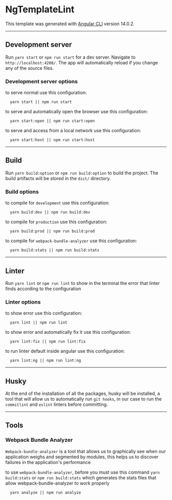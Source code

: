 # NgTemplateLint

This template was generated with [Angular CLI](https://github.com/angular/angular-cli) version 14.0.2.

---

## Development server

Run `yarn start` or `npm run start` for a dev server. Navigate to `http://localhost:4200/`. The app will automatically reload if you change any of the source files.

### Development server options

to serve normal use this configuration:

```
  yarn start || npm run start
```

to serve and automatically open the browser use this configuration:

```
  yarn start:open || npm run start:open
```

to serve and access from a local network use this configuration:

```
  yarn start:host || npm run start:host
```

<!-- ## Code scaffolding

Run `ng generate component component-name` to generate a new component. You can also use `ng generate directive|pipe|service|class|guard|interface|enum|module`. -->

---

## Build

Run `yarn build:option` or `npm run build:option` to build the project. The build artifacts will be stored in the `dist/` directory.

### Build options

to compile for `development` use this configuration:

```
  yarn build:dev || npm run build:dev
```

to compile for `production` use this configuration:

```
  yarn build:prod || npm run build:prod
```

to compile for `webpack-bundle-analyzer` use this configuration:

```
  yarn build:stats || npm run build:stats
```

---

## Linter

Run `yarn lint` or `npm run lint` to show in the terminal the error that linter finds according to the configuration

### Linter options

to show error use this configuration:

```
  yarn lint || npm run lint
```

to show error and automatically fix it use this configuration:

```
  yarn lint:fix || npm run lint:fix
```

to run linter default inside angular use this configuration:

```
  yarn lint:ng || npm run lint:ng
```

---

## Husky

At the end of the installation of all the packages, husky will be installed, a tool that will allow us to automatically run `git hooks`, in our case to run the `commitlint` and `eslint` linters before committing.

---

## Tools

### Webpack Bundle Analyzer

`Webpack-bundle-analyzer` is a tool that allows us to graphically see when our application weighs and segmented by modules, this helps us to discover failures in the application's performance

to use `webpack-bundle-analyzer`, before you must use this command `yarn build:stats` or `npm run build:stats` which generates the stats files that allow webpack-bundle-analyzer to work properly

```
  yarn analyze || npm run analyze
```

<!-- ## Running unit tests

Run `ng test` to execute the unit tests via [Karma](https://karma-runner.github.io). -->

<!-- ## Running end-to-end tests

Run `ng e2e` to execute the end-to-end tests via a platform of your choice. To use this command, you need to first add a package that implements end-to-end testing capabilities. -->
